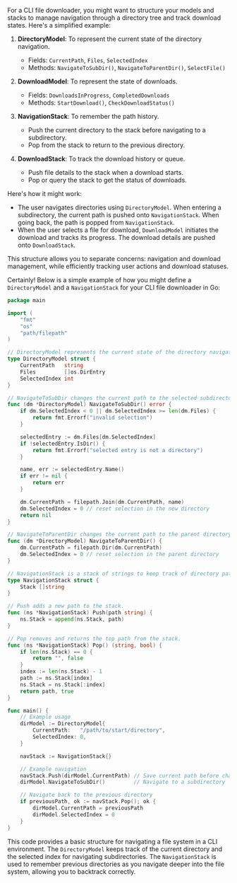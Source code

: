 For a CLI file downloader, you might want to structure your models and stacks to manage navigation through a directory tree and track download states. Here's a simplified example:

1. **DirectoryModel**: To represent the current state of the directory navigation.

   - Fields: `CurrentPath`, `Files`, `SelectedIndex`
   - Methods: `NavigateToSubDir()`, `NavigateToParentDir()`, `SelectFile()`

2. **DownloadModel**: To represent the state of downloads.

   - Fields: `DownloadsInProgress`, `CompletedDownloads`
   - Methods: `StartDownload()`, `CheckDownloadStatus()`

3. **NavigationStack**: To remember the path history.

   - Push the current directory to the stack before navigating to a subdirectory.
   - Pop from the stack to return to the previous directory.

4. **DownloadStack**: To track the download history or queue.
   - Push file details to the stack when a download starts.
   - Pop or query the stack to get the status of downloads.

Here's how it might work:

- The user navigates directories using `DirectoryModel`. When entering a subdirectory, the current path is pushed onto `NavigationStack`. When going back, the path is popped from `NavigationStack`.
- When the user selects a file for download, `DownloadModel` initiates the download and tracks its progress. The download details are pushed onto `DownloadStack`.

This structure allows you to separate concerns: navigation and download management, while efficiently tracking user actions and download statuses.

Certainly! Below is a simple example of how you might define a `DirectoryModel` and a `NavigationStack` for your CLI file downloader in Go:

```go
package main

import (
	"fmt"
	"os"
	"path/filepath"
)

// DirectoryModel represents the current state of the directory navigation.
type DirectoryModel struct {
	CurrentPath   string
	Files         []os.DirEntry
	SelectedIndex int
}

// NavigateToSubDir changes the current path to the selected subdirectory.
func (dm *DirectoryModel) NavigateToSubDir() error {
	if dm.SelectedIndex < 0 || dm.SelectedIndex >= len(dm.Files) {
		return fmt.Errorf("invalid selection")
	}

	selectedEntry := dm.Files[dm.SelectedIndex]
	if !selectedEntry.IsDir() {
		return fmt.Errorf("selected entry is not a directory")
	}

	name, err := selectedEntry.Name()
	if err != nil {
		return err
	}

	dm.CurrentPath = filepath.Join(dm.CurrentPath, name)
	dm.SelectedIndex = 0 // reset selection in the new directory
	return nil
}

// NavigateToParentDir changes the current path to the parent directory.
func (dm *DirectoryModel) NavigateToParentDir() {
	dm.CurrentPath = filepath.Dir(dm.CurrentPath)
	dm.SelectedIndex = 0 // reset selection in the parent directory
}

// NavigationStack is a stack of strings to keep track of directory paths.
type NavigationStack struct {
	Stack []string
}

// Push adds a new path to the stack.
func (ns *NavigationStack) Push(path string) {
	ns.Stack = append(ns.Stack, path)
}

// Pop removes and returns the top path from the stack.
func (ns *NavigationStack) Pop() (string, bool) {
	if len(ns.Stack) == 0 {
		return "", false
	}
	index := len(ns.Stack) - 1
	path := ns.Stack[index]
	ns.Stack = ns.Stack[:index]
	return path, true
}

func main() {
	// Example usage
	dirModel := DirectoryModel{
		CurrentPath:   "/path/to/start/directory",
		SelectedIndex: 0,
	}

	navStack := NavigationStack{}

	// Example navigation
	navStack.Push(dirModel.CurrentPath) // Save current path before changing
	dirModel.NavigateToSubDir()         // Navigate to a subdirectory

	// Navigate back to the previous directory
	if previousPath, ok := navStack.Pop(); ok {
		dirModel.CurrentPath = previousPath
		dirModel.SelectedIndex = 0
	}
}
```

This code provides a basic structure for navigating a file system in a CLI environment. The `DirectoryModel` keeps track of the current directory and the selected index for navigating subdirectories. The `NavigationStack` is used to remember previous directories as you navigate deeper into the file system, allowing you to backtrack correctly.
